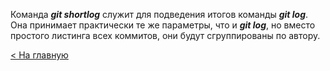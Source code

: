 Команда ***git shortlog*** служит для подведения итогов команды ***git log***. Она принимает практически те же параметры, что и ***git log***, но вместо простого листинга всех коммитов, они будут сгруппированы по автору.

[< На главную](readme.md)